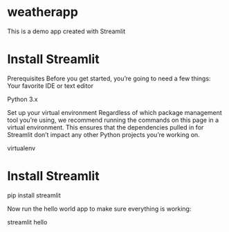 # weatherapp
This is a demo app created with Streamlit

# Install Streamlit
Prerequisites
Before you get started, you’re going to need a few things:
Your favorite IDE or text editor

Python 3.x

Set up your virtual environment
Regardless of which package management tool you’re using, we recommend running the commands on this page in a virtual environment. This ensures that the dependencies pulled in for Streamlit don’t impact any other Python projects you’re working on.

virtualenv

# Install Streamlit
pip install streamlit

Now run the hello world app to make sure everything is working:

streamlit hello
